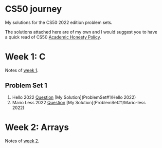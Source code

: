 # CS50 journey
My solutions for the CS50 2022 edition problem sets. 

The solutions attached here are of my own and I would suggest you to have a quick read of CS50 [Academic Honesty Policy](https://cs50.harvard.edu/x/2022/honesty).

# Week 1: C
Notes of [week 1](https://cs50.harvard.edu/x/2022/notes/1/).

## Problem Set 1
1. Hello 2022
    [Question](https://cs50.harvard.edu/x/2022/psets/1/hello/)
    [My Solution](ProblemSet#1/Hello 2022)
2. Mario Less 2022
    [Question](https://cs50.harvard.edu/x/2022/psets/1/mario/less/)
    [My Solution](ProblemSet#1/Mario-less 2022)

# Week 2: Arrays
Notes of [week 2](https://cs50.harvard.edu/x/2022/notes/2/).
